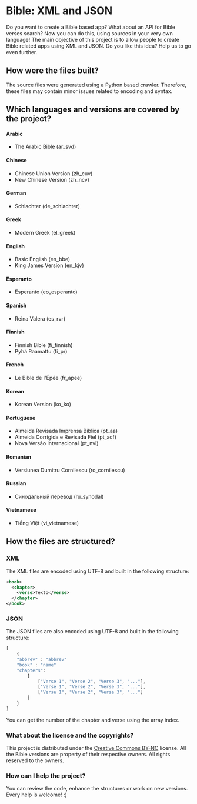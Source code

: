 # Bible: XML and JSON
Do you want to create a Bible based app? What about an API for Bible verses search? Now you can do this, using sources in your very own language! The main objective of this project is to allow people to create Bible related apps using XML and JSON. Do you like this idea? Help us to go even further.

## How were the files built?
The source files were generated using a Python based crawler. Therefore, these files may contain minor issues related to encoding and syntax.

## Which languages and versions are covered by the project?
#### Arabic
* The Arabic Bible (ar_svd) 

#### Chinese
* Chinese Union Version (zh_cuv)
* New Chinese Version (zh_ncv) 

#### German
* Schlachter (de_schlachter)

#### Greek
* Modern Greek (el_greek)

#### English
* Basic English (en_bbe)
* King James Version (en_kjv) 

#### Esperanto
* Esperanto (eo_esperanto)

#### Spanish
* Reina Valera (es_rvr)

#### Finnish
* Finnish Bible (fi_finnish)
* Pyhä Raamattu (fi_pr)

#### French
* Le Bible de I'Épée (fr_apee)

#### Korean
* Korean Version (ko_ko)

#### Portuguese
* Almeida Revisada Imprensa Bíblica (pt_aa) 
* Almeida Corrigida e Revisada Fiel (pt_acf) 
* Nova Versão Internacional (pt_nvi) 

#### Romanian
* Versiunea Dumitru Cornilescu (ro_cornilescu)

#### Russian
* Синодальный перевод (ru_synodal)

#### Vietnamese
* Tiếng Việt (vi_vietnamese)

## How the files are structured?
### XML
The XML files are encoded using UTF-8 and built in the following structure:
```xml
<book>
  <chapter>
    <verse>Texto</verse>
  </chapter>
</book>
```

### JSON
The JSON files are also encoded using UTF-8 and built in the following structure:
```javascript
[
	{
	"abbrev" : "abbrev"
	"book" : "name"
	"chapters": 
		[
			["Verse 1", "Verse 2", "Verse 3", "..."],
			["Verse 1", "Verse 2", "Verse 3", "..."],
			["Verse 1", "Verse 2", "Verse 3", "..."]
		]
	}
]
```
You can get the number of the chapter and verse using the array index.

### What about the license and the copyrights?
This project is distributed under the [Creative Commons BY-NC](https://creativecommons.org/licenses/by-nc/2.0/br/) license. All the Bible versions are property of their respective owners. All rights reserved to the owners.

### How can I help the project?
You can review the code, enhance the structures or work on new versions. Every help is welcome! :)
